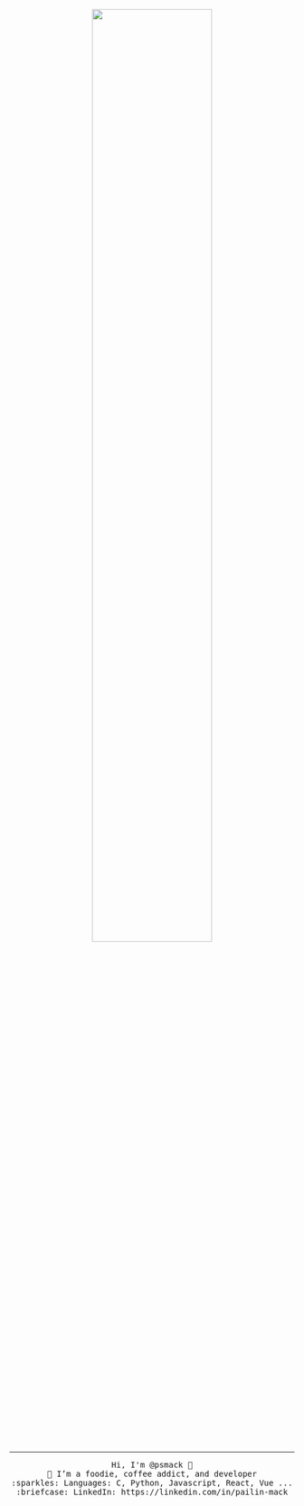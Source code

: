 
<p align="center">
  <img  width="65%" height="65%" src="https://github.com/psmack/psmack/blob/main/banner%20.png"/ >
  <hr></hr>
</p>
 
<p align="center">
  <samp>
    Hi, I'm @psmack 👋 <br>
    💞️ I’m a foodie, coffee addict, and developer <br>
    :sparkles: Languages: C, Python, Javascript, React, Vue ... <br>
    :briefcase: LinkedIn: https://linkedin.com/in/pailin-mack <br>
  </samp>
</p>

<!---
psmack/psmack is a ✨ special ✨ repository because its `README.md` (this file) appears on your GitHub profile.
You can click the Preview link to take a look at your changes.
--->
